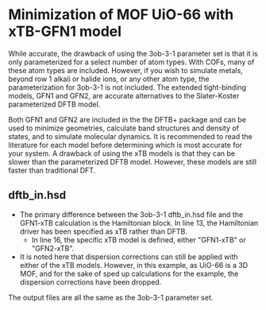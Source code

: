 # Minimization of MOF UiO-66 with xTB-GFN1 model 

While accurate, the drawback of using the 3ob-3-1 parameter set is that it is only parameterized for a select number of atom types. With COFs, many of these atom types are included. However, if you wish to simulate metals, beyond row 1 alkali or halide ions, or any other atom type, the parameterization for 3ob-3-1 is not included. The extended tight-binding models, GFN1 and GFN2, are accurate alternatives to the Slater-Koster parameterized DFTB model. 

Both GFN1 and GFN2 are included in the the DFTB+ package and can be used to minimize geometries, calculate band structures and density of states, and to simulate molecular dynamics. It is recommended to read the literature for each model before determining which is most accurate for your system. A drawback of using the xTB models is that they can be slower than the parameterized DFTB model. However, these models are still faster than traditional DFT. 

## dftb_in.hsd

- The primary difference between the 3ob-3-1 dftb_in.hsd file and the GFN1-xTB calculation is the Hamiltonian block. In line 13, the Hamiltonian driver has been specified as xTB rather than DFTB. 
    - In line 16, the specific xTB model is defined, either "GFN1-xTB" or "GFN2-xTB". 
- It is noted here that dispersion corrections can still be applied with either of the xTB models. However, in this example, as UiO-66 is a 3D MOF, and for the sake of sped up calculations for the example, the dispersion corrections have been dropped. 

The output files are all the same as the 3ob-3-1 parameter set. 